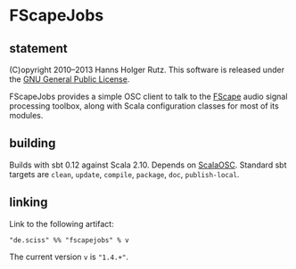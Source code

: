 # FScapeJobs

## statement

(C)opyright 2010&ndash;2013 Hanns Holger Rutz. This software is released under the [GNU General Public License](http://github.com/Sciss/FScapeJobs/blob/master/LICENSE).

FScapeJobs provides a simple OSC client to talk to the [FScape](http://sourceforge.net/projects/fscape/) audio signal processing toolbox, along with Scala configuration classes for most of its modules.

## building

Builds with sbt 0.12 against Scala 2.10. Depends on [ScalaOSC](http://github.com/Sciss/ScalaOSC). Standard sbt targets are `clean`, `update`, `compile`, `package`, `doc`, `publish-local`.

## linking

Link to the following artifact:

    "de.sciss" %% "fscapejobs" % v

The current version `v` is `"1.4.+"`.
